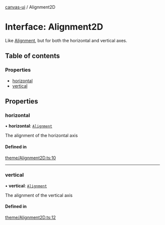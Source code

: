 [canvas-ui](../README.md) / Alignment2D

# Interface: Alignment2D

Like [Alignment](../enums/alignment.md), but for both the horizontal and vertical axes.

## Table of contents

### Properties

- [horizontal](alignment2d.md#horizontal)
- [vertical](alignment2d.md#vertical)

## Properties

### horizontal

• **horizontal**: [`Alignment`](../enums/alignment.md)

The alignment of the horizontal axis

#### Defined in

[theme/Alignment2D.ts:10](https://github.com/playkostudios/canvas-ui/blob/fabb89a/src/theme/Alignment2D.ts#L10)

___

### vertical

• **vertical**: [`Alignment`](../enums/alignment.md)

The alignment of the vertical axis

#### Defined in

[theme/Alignment2D.ts:12](https://github.com/playkostudios/canvas-ui/blob/fabb89a/src/theme/Alignment2D.ts#L12)
